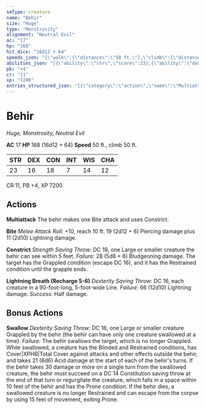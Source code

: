 ```yaml
---
smType: creature
name: "Behir"
size: "Huge"
type: "Monstrosity"
alignment: "Neutral Evil"
ac: "17"
hp: "168"
hit_dice: "16d12 + 64"
speeds_json: "{\"walk\":{\"distance\":\"50 ft.\"},\"climb\":{\"distance\":\"50 ft.\"}}"
abilities_json: "[{\"ability\":\"str\",\"score\":23},{\"ability\":\"dex\",\"score\":16},{\"ability\":\"con\",\"score\":18},{\"ability\":\"int\",\"score\":7},{\"ability\":\"wis\",\"score\":14},{\"ability\":\"cha\",\"score\":12}]"
pb: "+4"
cr: "11"
xp: "7200"
entries_structured_json: "[{\"category\":\"action\",\"name\":\"Multiattack\",\"text\":\"The behir makes one Bite attack and uses Constrict.\"},{\"category\":\"action\",\"name\":\"Bite\",\"text\":\"*Melee Attack Roll:* +10, reach 10 ft. 19 (2d12 + 6) Piercing damage plus 11 (2d10) Lightning damage.\"},{\"category\":\"action\",\"name\":\"Constrict\",\"text\":\"*Strength Saving Throw*: DC 18, one Large or smaller creature the behir can see within 5 feet. *Failure:*  28 (5d8 + 6) Bludgeoning damage. The target has the Grappled condition (escape DC 16), and it has the Restrained condition until the grapple ends.\"},{\"category\":\"action\",\"name\":\"Lightning Breath (Recharge 5-6)\",\"text\":\"*Dexterity Saving Throw*: DC 16, each creature in a 90-foot-long, 5-foot-wide Line. *Failure:*  66 (12d10) Lightning damage. *Success:*  Half damage.\"},{\"category\":\"bonus\",\"name\":\"Swallow\",\"text\":\"*Dexterity Saving Throw*: DC 18, one Large or smaller creature Grappled by the behir (the behir can have only one creature swallowed at a time). *Failure:*  The behir swallows the target, which is no longer Grappled. While swallowed, a creature has the Blinded and Restrained conditions, has Cover|XPHB|Total Cover against attacks and other effects outside the behir, and takes 21 (6d6) Acid damage at the start of each of the behir's turns. If the behir takes 30 damage or more on a single turn from the swallowed creature, the behir must succeed on a DC 14 Constitution saving throw at the end of that turn or regurgitate the creature, which falls in a space within 10 feet of the behir and has the Prone condition. If the behir dies, a swallowed creature is no longer Restrained and can escape from the corpse by using 15 feet of movement, exiting Prone.\"}]"
---
```


# Behir
*Huge, Monstrosity, Neutral Evil*

**AC** 17
**HP** 168 (16d12 + 64)
**Speed** 50 ft., climb 50 ft.

| STR | DEX | CON | INT | WIS | CHA |
| --- | --- | --- | --- | --- | --- |
| 23 | 16 | 18 | 7 | 14 | 12 |

CR 11, PB +4, XP 7200

## Actions

**Multiattack**
The behir makes one Bite attack and uses Constrict.

**Bite**
*Melee Attack Roll:* +10, reach 10 ft. 19 (2d12 + 6) Piercing damage plus 11 (2d10) Lightning damage.

**Constrict**
*Strength Saving Throw*: DC 18, one Large or smaller creature the behir can see within 5 feet. *Failure:*  28 (5d8 + 6) Bludgeoning damage. The target has the Grappled condition (escape DC 16), and it has the Restrained condition until the grapple ends.

**Lightning Breath (Recharge 5-6)**
*Dexterity Saving Throw*: DC 16, each creature in a 90-foot-long, 5-foot-wide Line. *Failure:*  66 (12d10) Lightning damage. *Success:*  Half damage.

## Bonus Actions

**Swallow**
*Dexterity Saving Throw*: DC 18, one Large or smaller creature Grappled by the behir (the behir can have only one creature swallowed at a time). *Failure:*  The behir swallows the target, which is no longer Grappled. While swallowed, a creature has the Blinded and Restrained conditions, has Cover|XPHB|Total Cover against attacks and other effects outside the behir, and takes 21 (6d6) Acid damage at the start of each of the behir's turns. If the behir takes 30 damage or more on a single turn from the swallowed creature, the behir must succeed on a DC 14 Constitution saving throw at the end of that turn or regurgitate the creature, which falls in a space within 10 feet of the behir and has the Prone condition. If the behir dies, a swallowed creature is no longer Restrained and can escape from the corpse by using 15 feet of movement, exiting Prone.
